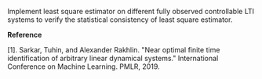 Implement least square estimator on different fully observed controllable LTI systems to verify the statistical consistency of least square estimator.


**Reference**

[1]. Sarkar, Tuhin, and Alexander Rakhlin. "Near optimal finite time identification of arbitrary linear dynamical systems." International Conference on Machine Learning. PMLR, 2019.
